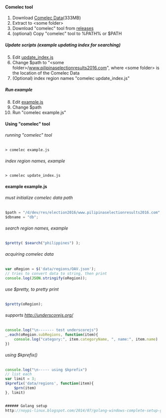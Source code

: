 #### Comelec tool
1. Download [Comelec Data](https://googledrive.com/host/0Bwosw2dzmzRdZkp2eWwyZC03dGs)(333MB)
2. Extract to \<some folder\>
3. Download "comelec" tool from [releases](https://github.com/noypi/election2016/tree/master/releases)
4. (optional) Copy "comelec" tool to %PATH% or $PATH

##### Update scripts (example updating index for searching)
5. Edit [update_index.js](https://github.com/noypi/election2016/blob/master/comelec/cmd/comelec/update_index.js)
6. Change $path to "\<some folder\>/www.pilipinaselectionresults2016.com", where \<some folder\> is the location of the Comelec Data
7. (Optional) index region names "comelec update_index.js" 


##### Run example
8. Edit [example.js](https://github.com/noypi/election2016/blob/master/comelec/cmd/comelec/example.js)
9. Change $path
10. Run "comelec example.js"


#### Using "comelec" tool
###### running "comelec" tool
```
> comelec example.js
```

###### index region names, example
```
> comelec update_index.js
```

#### example example.js
###### must initialize comelec data path
```javascript
$path = "/d/dev/res/election2016/www.pilipinaselectionresults2016.com";
$dbname = "db";
```

###### search region names, example
```javascript
$pretty( $search("philippines") );
```

###### acquiring comelec data
```javascript
var oRegion = $('data/regions/OAV.json');
// tries to convert data to string, then print
console.log(JSON.stringify(oRegion));
```

###### use $pretty, to pretty print
```javascript
$pretty(oRegion);
```

###### supports http://underscorejs.org/
```javascript
console.log("\n------- test underscorejs")
_.each(oRegion.subRegions, function(item){
	console.log("category:", item.categoryName, ", name:", item.name)
})
```

###### using $kprefix()
```javascript
console.log("\n----- using $kprefix")
// list each
var limit = 3;
$kprefix('data/regions', function(item){
	$prn(item)
}, limit)


###### Golang setup
http://noypi-linux.blogspot.com/2014/07/golang-windows-complete-setup-guide.html
